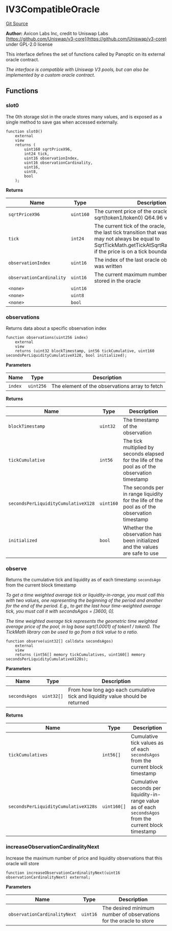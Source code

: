 # IV3CompatibleOracle
[Git Source](https://github.com/panoptic-labs/panoptic-v1-core-private/blob/198dc6b16daa5f29e4cdcc6e68a008a20c892670/contracts/interfaces/IV3CompatibleOracle.sol)

**Author:**
Axicon Labs Inc, credit to Uniswap Labs [https://github.com/Uniswap/v3-core](https://github.com/Uniswap/v3-core) under GPL-2.0 license

This interface defines the set of functions called by Panoptic on its external oracle contract.

*The interface is compatible with Uniswap V3 pools, but can also be implemented by a custom oracle contract.*


## Functions
### slot0

The 0th storage slot in the oracle stores many values, and is exposed as a single method to save gas
when accessed externally.


```solidity
function slot0()
    external
    view
    returns (
        uint160 sqrtPriceX96,
        int24 tick,
        uint16 observationIndex,
        uint16 observationCardinality,
        uint16,
        uint8,
        bool
    );
```
**Returns**

|Name|Type|Description|
|----|----|-----------|
|`sqrtPriceX96`|`uint160`|The current price of the oracle as a sqrt(token1/token0) Q64.96 value|
|`tick`|`int24`|The current tick of the oracle, i.e. according to the last tick transition that was run. This value may not always be equal to SqrtTickMath.getTickAtSqrtRatio(sqrtPriceX96) if the price is on a tick boundary|
|`observationIndex`|`uint16`|The index of the last oracle observation that was written|
|`observationCardinality`|`uint16`|The current maximum number of observations stored in the oracle|
|`<none>`|`uint16`||
|`<none>`|`uint8`||
|`<none>`|`bool`||


### observations

Returns data about a specific observation index


```solidity
function observations(uint256 index)
    external
    view
    returns (uint32 blockTimestamp, int56 tickCumulative, uint160 secondsPerLiquidityCumulativeX128, bool initialized);
```
**Parameters**

|Name|Type|Description|
|----|----|-----------|
|`index`|`uint256`|The element of the observations array to fetch|

**Returns**

|Name|Type|Description|
|----|----|-----------|
|`blockTimestamp`|`uint32`|The timestamp of the observation|
|`tickCumulative`|`int56`|The tick multiplied by seconds elapsed for the life of the pool as of the observation timestamp|
|`secondsPerLiquidityCumulativeX128`|`uint160`|The seconds per in range liquidity for the life of the pool as of the observation timestamp|
|`initialized`|`bool`|Whether the observation has been initialized and the values are safe to use|


### observe

Returns the cumulative tick and liquidity as of each timestamp `secondsAgo` from the current block timestamp

*To get a time weighted average tick or liquidity-in-range, you must call this with two values, one representing
the beginning of the period and another for the end of the period. E.g., to get the last hour time-weighted average tick,
you must call it with secondsAgos = [3600, 0].*

*The time weighted average tick represents the geometric time weighted average price of the pool, in
log base sqrt(1.0001) of token1 / token0. The TickMath library can be used to go from a tick value to a ratio.*


```solidity
function observe(uint32[] calldata secondsAgos)
    external
    view
    returns (int56[] memory tickCumulatives, uint160[] memory secondsPerLiquidityCumulativeX128s);
```
**Parameters**

|Name|Type|Description|
|----|----|-----------|
|`secondsAgos`|`uint32[]`|From how long ago each cumulative tick and liquidity value should be returned|

**Returns**

|Name|Type|Description|
|----|----|-----------|
|`tickCumulatives`|`int56[]`|Cumulative tick values as of each `secondsAgos` from the current block timestamp|
|`secondsPerLiquidityCumulativeX128s`|`uint160[]`|Cumulative seconds per liquidity-in-range value as of each `secondsAgos` from the current block timestamp|


### increaseObservationCardinalityNext

Increase the maximum number of price and liquidity observations that this oracle will store


```solidity
function increaseObservationCardinalityNext(uint16 observationCardinalityNext) external;
```
**Parameters**

|Name|Type|Description|
|----|----|-----------|
|`observationCardinalityNext`|`uint16`|The desired minimum number of observations for the oracle to store|



